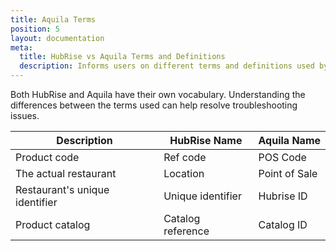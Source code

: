 ```yaml
---
title: Aquila Terms
position: 5
layout: documentation
meta:
  title: HubRise vs Aquila Terms and Definitions
  description: Informs users on different terms and definitions used by Aquila vs HubRise. Understanding differences can help resolve troubleshooting Aquila connection issues in the context of an integration with HubRise.
---
```


Both HubRise and Aquila have their own vocabulary. Understanding the differences between the terms used can help resolve troubleshooting issues.

| Description                    | HubRise Name      | Aquila Name   |
| ------------------------------ | ----------------- | ------------- |
| Product code                   | Ref code          | POS Code      |
| The actual restaurant          | Location          | Point of Sale |
| Restaurant's unique identifier | Unique identifier | Hubrise ID    |
| Product catalog                | Catalog reference | Catalog ID    |
